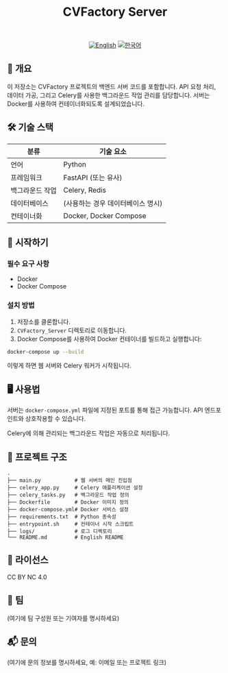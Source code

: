 <div align="center">
  <!-- 여기에 프로젝트 로고 이미지를 넣어주세요 -->
  <h1>CVFactory Server</h1>
  <br>
  
  [![English](https://img.shields.io/badge/language-English-blue.svg)](README.md) [![한국어](https://img.shields.io/badge/language-한국어-red.svg)](README_ko.md)
</div>

## 📖 개요

이 저장소는 CVFactory 프로젝트의 백엔드 서버 코드를 포함합니다. API 요청 처리, 데이터 가공, 그리고 Celery를 사용한 백그라운드 작업 관리를 담당합니다. 서버는 Docker를 사용하여 컨테이너화되도록 설계되었습니다.

## 🛠 기술 스택

| 분류 | 기술 요소 |
|----------|--------------|
| 언어 | Python |
| 프레임워크 | FastAPI (또는 유사) |
| 백그라운드 작업 | Celery, Redis |
| 데이터베이스 | (사용하는 경우 데이터베이스 명시) |
| 컨테이너화 | Docker, Docker Compose |

## 🚀 시작하기

### 필수 요구 사항

- Docker
- Docker Compose

### 설치 방법

1. 저장소를 클론합니다.
2. `CVFactory_Server` 디렉토리로 이동합니다.
3. Docker Compose를 사용하여 Docker 컨테이너를 빌드하고 실행합니다:

```bash
docker-compose up --build
```

이렇게 하면 웹 서버와 Celery 워커가 시작됩니다.

## 🖥 사용법

서버는 `docker-compose.yml` 파일에 지정된 포트를 통해 접근 가능합니다. API 엔드포인트와 상호작용할 수 있습니다.

Celery에 의해 관리되는 백그라운드 작업은 자동으로 처리됩니다.

## 📁 프로젝트 구조

```
.
├── main.py           # 웹 서버의 메인 진입점
├── celery_app.py     # Celery 애플리케이션 설정
├── celery_tasks.py   # 백그라운드 작업 정의
├── Dockerfile        # Docker 이미지 정의
├── docker-compose.yml# Docker 서비스 설정
├── requirements.txt  # Python 종속성
├── entrypoint.sh     # 컨테이너 시작 스크립트
├── logs/             # 로그 디렉토리
└── README.md         # English README
```

## 📄 라이선스

CC BY NC 4.0

## 🤝 팀

(여기에 팀 구성원 또는 기여자를 명시하세요)

## 📬 문의

(여기에 문의 정보를 명시하세요, 예: 이메일 또는 프로젝트 링크) 